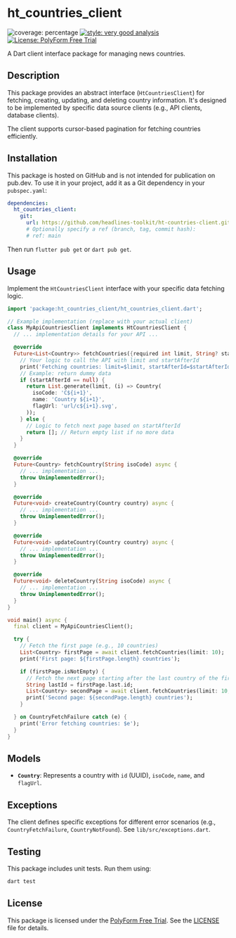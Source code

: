 # ht_countries_client

![coverage: percentage](https://img.shields.io/badge/coverage-97-green)
[![style: very good analysis](https://img.shields.io/badge/style-very_good_analysis-B22C89.svg)](https://pub.dev/packages/very_good_analysis) 
[![License: PolyForm Free Trial](https://img.shields.io/badge/License-PolyForm%20Free%20Trial-blue)](https://polyformproject.org/licenses/free-trial/1.0.0)

A Dart client interface package for managing news countries.

## Description

This package provides an abstract interface (`HtCountriesClient`) for fetching, creating, updating, and deleting country information. It's designed to be implemented by specific data source clients (e.g., API clients, database clients).

The client supports cursor-based pagination for fetching countries efficiently.

## Installation

This package is hosted on GitHub and is not intended for publication on pub.dev. To use it in your project, add it as a Git dependency in your `pubspec.yaml`:

```yaml
dependencies:
  ht_countries_client:
    git:
      url: https://github.com/headlines-toolkit/ht-countries-client.git
      # Optionally specify a ref (branch, tag, commit hash):
      # ref: main
```

Then run `flutter pub get` or `dart pub get`.

## Usage

Implement the `HtCountriesClient` interface with your specific data fetching logic.

```dart
import 'package:ht_countries_client/ht_countries_client.dart';

// Example implementation (replace with your actual client)
class MyApiCountriesClient implements HtCountriesClient {
  // ... implementation details for your API ...

  @override
  Future<List<Country>> fetchCountries({required int limit, String? startAfterId}) async {
    // Your logic to call the API with limit and startAfterId
    print('Fetching countries: limit=$limit, startAfterId=$startAfterId');
    // Example: return dummy data
    if (startAfterId == null) {
      return List.generate(limit, (i) => Country(
        isoCode: 'C${i+1}',
        name: 'Country ${i+1}',
        flagUrl: 'url/c${i+1}.svg',
      ));
    } else {
      // Logic to fetch next page based on startAfterId
      return []; // Return empty list if no more data
    }
  }

  @override
  Future<Country> fetchCountry(String isoCode) async {
    // ... implementation ...
    throw UnimplementedError();
  }

  @override
  Future<void> createCountry(Country country) async {
    // ... implementation ...
    throw UnimplementedError();
  }

  @override
  Future<void> updateCountry(Country country) async {
    // ... implementation ...
    throw UnimplementedError();
  }

  @override
  Future<void> deleteCountry(String isoCode) async {
    // ... implementation ...
    throw UnimplementedError();
  }
}

void main() async {
  final client = MyApiCountriesClient();

  try {
    // Fetch the first page (e.g., 10 countries)
    List<Country> firstPage = await client.fetchCountries(limit: 10);
    print('First page: ${firstPage.length} countries');

    if (firstPage.isNotEmpty) {
      // Fetch the next page starting after the last country of the first page
      String lastId = firstPage.last.id;
      List<Country> secondPage = await client.fetchCountries(limit: 10, startAfterId: lastId);
      print('Second page: ${secondPage.length} countries');
    }

  } on CountryFetchFailure catch (e) {
    print('Error fetching countries: $e');
  }
}

```

## Models

*   **`Country`**: Represents a country with `id` (UUID), `isoCode`, `name`, and `flagUrl`.

## Exceptions

The client defines specific exceptions for different error scenarios (e.g., `CountryFetchFailure`, `CountryNotFound`). See `lib/src/exceptions.dart`.

## Testing

This package includes unit tests. Run them using:

```bash
dart test
```

## License

This package is licensed under the [PolyForm Free Trial](LICENSE). See the [LICENSE](LICENSE) file for details.